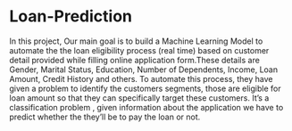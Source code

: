 # Loan-Prediction
In this project, Our main goal is to build a Machine Learning Model to automate the the loan eligibility process (real time) based on customer detail provided while filling online application form.These details are Gender, Marital Status, Education, Number of Dependents, Income, Loan Amount, Credit History and others. To automate this process, they have given a problem to identify the customers segments, those are eligible for loan amount so that they can specifically target these customers. It’s a classification problem , given information about the application we have to predict whether the they’ll be to pay the loan or not.
